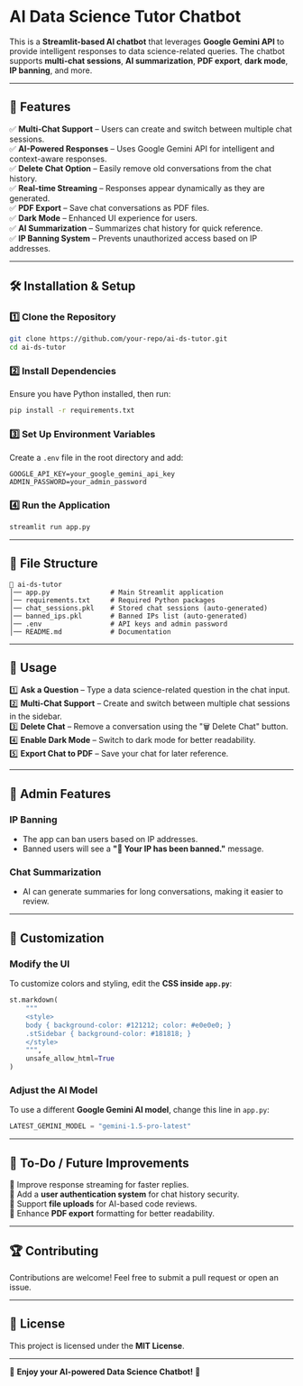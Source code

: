 # AI Data Science Tutor Chatbot  

This is a **Streamlit-based AI chatbot** that leverages **Google Gemini API** to provide intelligent responses to data science-related queries. The chatbot supports **multi-chat sessions**, **AI summarization**, **PDF export**, **dark mode**, **IP banning**, and more.

---

## 🚀 **Features**  
✅ **Multi-Chat Support** – Users can create and switch between multiple chat sessions.  
✅ **AI-Powered Responses** – Uses Google Gemini API for intelligent and context-aware responses.  
✅ **Delete Chat Option** – Easily remove old conversations from the chat history.  
✅ **Real-time Streaming** – Responses appear dynamically as they are generated.  
✅ **PDF Export** – Save chat conversations as PDF files.  
✅ **Dark Mode** – Enhanced UI experience for users.  
✅ **AI Summarization** – Summarizes chat history for quick reference.  
✅ **IP Banning System** – Prevents unauthorized access based on IP addresses.  

---

## 🛠 **Installation & Setup**  

### **1️⃣ Clone the Repository**  
```bash
git clone https://github.com/your-repo/ai-ds-tutor.git
cd ai-ds-tutor
```

### **2️⃣ Install Dependencies**  
Ensure you have Python installed, then run:  
```bash
pip install -r requirements.txt
```

### **3️⃣ Set Up Environment Variables**  
Create a `.env` file in the root directory and add:  
```env
GOOGLE_API_KEY=your_google_gemini_api_key
ADMIN_PASSWORD=your_admin_password
```

### **4️⃣ Run the Application**  
```bash
streamlit run app.py
```

---

## 📂 **File Structure**  

```
📁 ai-ds-tutor
│── app.py               # Main Streamlit application
│── requirements.txt     # Required Python packages
│── chat_sessions.pkl    # Stored chat sessions (auto-generated)
│── banned_ips.pkl       # Banned IPs list (auto-generated)
│── .env                 # API keys and admin password
│── README.md            # Documentation
```

---

## 📜 **Usage**  

1️⃣ **Ask a Question** – Type a data science-related question in the chat input.  
2️⃣ **Multi-Chat Support** – Create and switch between multiple chat sessions in the sidebar.  
3️⃣ **Delete Chat** – Remove a conversation using the "🗑️ Delete Chat" button.  
4️⃣ **Enable Dark Mode** – Switch to dark mode for better readability.  
5️⃣ **Export Chat to PDF** – Save your chat for later reference.  

---

## 🔐 **Admin Features**  

### **IP Banning**  
- The app can ban users based on IP addresses.  
- Banned users will see a **"🚫 Your IP has been banned."** message.  

### **Chat Summarization**  
- AI can generate summaries for long conversations, making it easier to review.  

---

## 🔧 **Customization**  

### **Modify the UI**  
To customize colors and styling, edit the **CSS inside `app.py`**:  
```python
st.markdown(
    """
    <style>
    body { background-color: #121212; color: #e0e0e0; }
    .stSidebar { background-color: #181818; }
    </style>
    """,
    unsafe_allow_html=True
)
```

### **Adjust the AI Model**  
To use a different **Google Gemini AI model**, change this line in `app.py`:  
```python
LATEST_GEMINI_MODEL = "gemini-1.5-pro-latest"
```

---

## 📌 **To-Do / Future Improvements**  
🔹 Improve response streaming for faster replies.  
🔹 Add a **user authentication system** for chat history security.  
🔹 Support **file uploads** for AI-based code reviews.  
🔹 Enhance **PDF export** formatting for better readability.  

---

## 🏆 **Contributing**  
Contributions are welcome! Feel free to submit a pull request or open an issue.  

---

## 📜 **License**  
This project is licensed under the **MIT License**.  

---

🎉 **Enjoy your AI-powered Data Science Chatbot!** 🚀
